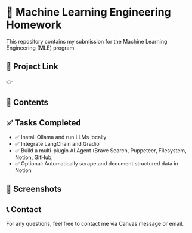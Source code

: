 # 🧠 Machine Learning Engineering Homework

This repository contains my submission for the Machine Learning Engineering (MLE) program

## 🔗 Project Link

👉 


## 📁 Contents


## ✅ Tasks Completed

- ✅ Install Ollama and run LLMs locally
- ✅ Integrate LangChain and Gradio
- ✅ Build a multi-plugin AI Agent (Brave Search, Puppeteer, Filesystem, Notion, GitHub,
- ✅ Optional: Automatically scrape and document structured data in Notion

## 📸 Screenshots



## 📞 Contact

For any questions, feel free to contact me via Canvas message or email.
